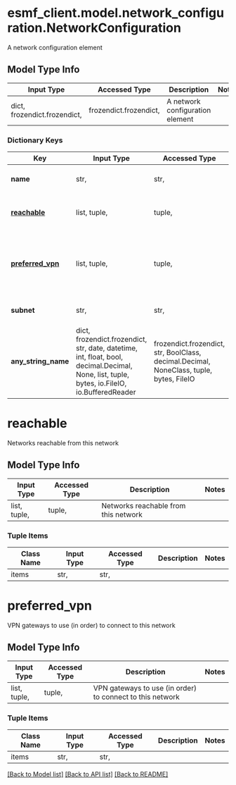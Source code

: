 # esmf_client.model.network_configuration.NetworkConfiguration

A network configuration element

## Model Type Info
Input Type | Accessed Type | Description | Notes
------------ | ------------- | ------------- | -------------
dict, frozendict.frozendict,  | frozendict.frozendict,  | A network configuration element | 

### Dictionary Keys
Key | Input Type | Accessed Type | Description | Notes
------------ | ------------- | ------------- | ------------- | -------------
**name** | str,  | str,  | The name of the network | [optional] 
**[reachable](#reachable)** | list, tuple,  | tuple,  | Networks reachable from this network | [optional] 
**[preferred_vpn](#preferred_vpn)** | list, tuple,  | tuple,  | VPN gateways to use (in order) to connect to this network | [optional] 
**subnet** | str,  | str,  | Subnet of this network | [optional] 
**any_string_name** | dict, frozendict.frozendict, str, date, datetime, int, float, bool, decimal.Decimal, None, list, tuple, bytes, io.FileIO, io.BufferedReader | frozendict.frozendict, str, BoolClass, decimal.Decimal, NoneClass, tuple, bytes, FileIO | any string name can be used but the value must be the correct type | [optional]

# reachable

Networks reachable from this network

## Model Type Info
Input Type | Accessed Type | Description | Notes
------------ | ------------- | ------------- | -------------
list, tuple,  | tuple,  | Networks reachable from this network | 

### Tuple Items
Class Name | Input Type | Accessed Type | Description | Notes
------------- | ------------- | ------------- | ------------- | -------------
items | str,  | str,  |  | 

# preferred_vpn

VPN gateways to use (in order) to connect to this network

## Model Type Info
Input Type | Accessed Type | Description | Notes
------------ | ------------- | ------------- | -------------
list, tuple,  | tuple,  | VPN gateways to use (in order) to connect to this network | 

### Tuple Items
Class Name | Input Type | Accessed Type | Description | Notes
------------- | ------------- | ------------- | ------------- | -------------
items | str,  | str,  |  | 

[[Back to Model list]](../../README.md#documentation-for-models) [[Back to API list]](../../README.md#documentation-for-api-endpoints) [[Back to README]](../../README.md)

